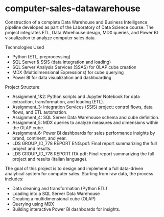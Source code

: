 # computer-sales-datawarehouse
Construction of a complete Data Warehouse and Business Intelligence pipeline developed as part of the Laboratory of Data Science course.
The project integrates ETL, Data Warehouse design, MDX queries, and Power BI visualization to analyze computer sales data.

Technologies Used
- Python (ETL, preprocessing)
- SQL Server & SSIS (data integration and loading)
- SQL Server Analysis Services (SSAS) for OLAP cube creation
- MDX (Multidimensional Expressions) for cube querying
- Power BI for data visualization and dashboarding

  

Project Structure:
- Assignment_1&2: Python scripts and Jupyter Notebook for data extraction, transformation, and loading (ETL).
- Assignment_3: Integration Services (SSIS) project: control flows, data flows, and ETL automation.
- Assignment_4: SQL Server Data Warehouse schema and cube definition.
- Assignment_5: MDX queries to analyze measures and dimensions within the OLAP cube.
- Assignment_6: Power BI dashboards for sales performance insights by brand, continent, and year.
- LDS GROUP_ID_778 REPORT ENG.pdf: Final report summarizing the full project and results.
- LDS GROUP_ID_778 REPORT ITA.pdf: Final report summarizing the full project and results (italian language).

  

The goal of this project is to design and implement a full data-driven analytical system for computer sales.
Starting from raw data, the process includes:
- Data cleaning and transformation (Python ETL)
- Loading into a SQL Server Data Warehouse
- Creating a multidimensional cube (OLAP)
- Querying using MDX
- Building interactive Power BI dashboards for insights.

